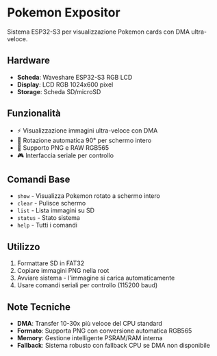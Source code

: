 # Pokemon Expositor

Sistema ESP32-S3 per visualizzazione Pokemon cards con DMA ultra-veloce.

## Hardware
- **Scheda**: Waveshare ESP32-S3 RGB LCD
- **Display**: LCD RGB 1024x600 pixel
- **Storage**: Scheda SD/microSD

## Funzionalità
- ⚡ Visualizzazione immagini ultra-veloce con DMA
- 🔄 Rotazione automatica 90° per schermo intero
- 💾 Supporto PNG e RAW RGB565
- 🎮 Interfaccia seriale per controllo

## Comandi Base
- `show` - Visualizza Pokemon rotato a schermo intero
- `clear` - Pulisce schermo
- `list` - Lista immagini su SD
- `status` - Stato sistema
- `help` - Tutti i comandi

## Utilizzo
1. Formattare SD in FAT32
2. Copiare immagini PNG nella root
3. Avviare sistema - l'immagine si carica automaticamente
4. Usare comandi seriali per controllo (115200 baud)

## Note Tecniche
- **DMA**: Transfer 10-30x più veloce del CPU standard
- **Formato**: Supporta PNG con conversione automatica RGB565
- **Memory**: Gestione intelligente PSRAM/RAM interna
- **Fallback**: Sistema robusto con fallback CPU se DMA non disponibile
